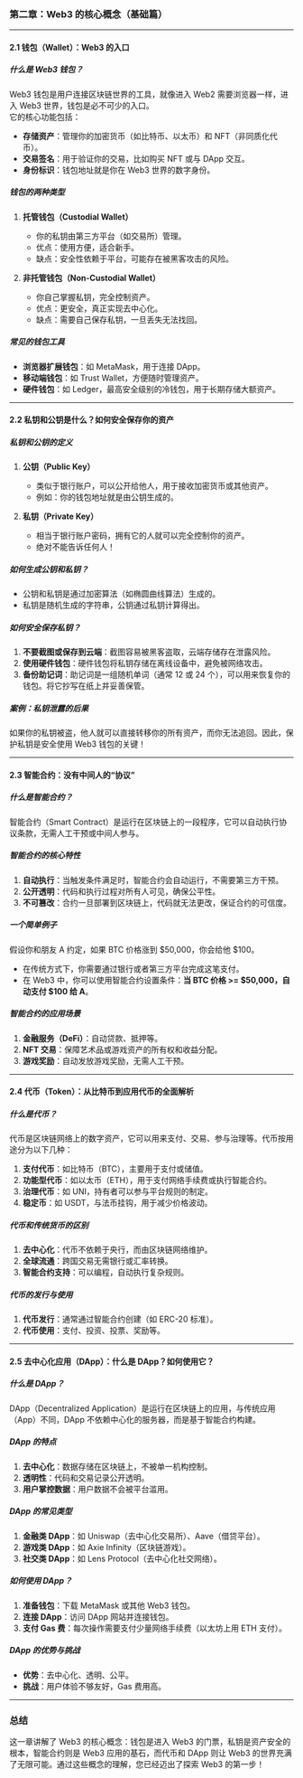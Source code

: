 ### **第二章：Web3 的核心概念（基础篇）**

---

#### **2.1 钱包（Wallet）：Web3 的入口**

##### **什么是 Web3 钱包？**
Web3 钱包是用户连接区块链世界的工具，就像进入 Web2 需要浏览器一样，进入 Web3 世界，钱包是必不可少的入口。  
它的核心功能包括：
- **存储资产**：管理你的加密货币（如比特币、以太币）和 NFT（非同质化代币）。
- **交易签名**：用于验证你的交易，比如购买 NFT 或与 DApp 交互。
- **身份标识**：钱包地址就是你在 Web3 世界的数字身份。

##### **钱包的两种类型**
1. **托管钱包（Custodial Wallet）**
    - 你的私钥由第三方平台（如交易所）管理。
    - 优点：使用方便，适合新手。
    - 缺点：安全性依赖于平台，可能存在被黑客攻击的风险。

2. **非托管钱包（Non-Custodial Wallet）**
    - 你自己掌握私钥，完全控制资产。
    - 优点：更安全，真正实现去中心化。
    - 缺点：需要自己保存私钥，一旦丢失无法找回。

##### **常见的钱包工具**
- **浏览器扩展钱包**：如 MetaMask，用于连接 DApp。
- **移动端钱包**：如 Trust Wallet，方便随时管理资产。
- **硬件钱包**：如 Ledger，最高安全级别的冷钱包，用于长期存储大额资产。

---

#### **2.2 私钥和公钥是什么？如何安全保存你的资产**

##### **私钥和公钥的定义**
1. **公钥（Public Key）**
    - 类似于银行账户，可以公开给他人，用于接收加密货币或其他资产。
    - 例如：你的钱包地址就是由公钥生成的。

2. **私钥（Private Key）**
    - 相当于银行账户密码，拥有它的人就可以完全控制你的资产。
    - 绝对不能告诉任何人！

##### **如何生成公钥和私钥？**
- 公钥和私钥是通过加密算法（如椭圆曲线算法）生成的。
- 私钥是随机生成的字符串，公钥通过私钥计算得出。

##### **如何安全保存私钥？**
1. **不要截图或保存到云端**：截图容易被黑客盗取，云端存储存在泄露风险。
2. **使用硬件钱包**：硬件钱包将私钥存储在离线设备中，避免被网络攻击。
3. **备份助记词**：助记词是一组随机单词（通常 12 或 24 个），可以用来恢复你的钱包。将它抄写在纸上并妥善保管。

##### **案例：私钥泄露的后果**
如果你的私钥被盗，他人就可以直接转移你的所有资产，而你无法追回。因此，保护私钥是安全使用 Web3 钱包的关键！

---

#### **2.3 智能合约：没有中间人的“协议”**

##### **什么是智能合约？**
智能合约（Smart Contract）是运行在区块链上的一段程序，它可以自动执行协议条款，无需人工干预或中间人参与。

##### **智能合约的核心特性**
1. **自动执行**：当触发条件满足时，智能合约会自动运行，不需要第三方干预。
2. **公开透明**：代码和执行过程对所有人可见，确保公平性。
3. **不可篡改**：合约一旦部署到区块链上，代码就无法更改，保证合约的可信度。

##### **一个简单例子**
假设你和朋友 A 约定，如果 BTC 价格涨到 $50,000，你会给他 $100。
- 在传统方式下，你需要通过银行或者第三方平台完成这笔支付。
- 在 Web3 中，你可以使用智能合约设置条件：**当 BTC 价格 >= $50,000，自动支付 $100 给 A**。

##### **智能合约的应用场景**
1. **金融服务（DeFi）**：自动贷款、抵押等。
2. **NFT 交易**：保障艺术品或游戏资产的所有权和收益分配。
3. **游戏奖励**：自动发放游戏奖励，无需人工干预。

---

#### **2.4 代币（Token）：从比特币到应用代币的全面解析**

##### **什么是代币？**
代币是区块链网络上的数字资产，它可以用来支付、交易、参与治理等。代币按用途分为以下几种：
1. **支付代币**：如比特币（BTC），主要用于支付或储值。
2. **功能型代币**：如以太币（ETH），用于支付网络手续费或执行智能合约。
3. **治理代币**：如 UNI，持有者可以参与平台规则的制定。
4. **稳定币**：如 USDT，与法币挂钩，用于减少价格波动。

##### **代币和传统货币的区别**
1. **去中心化**：代币不依赖于央行，而由区块链网络维护。
2. **全球流通**：跨国交易无需银行或汇率转换。
3. **智能合约支持**：可以编程，自动执行复杂规则。

##### **代币的发行与使用**
1. **代币发行**：通常通过智能合约创建（如 ERC-20 标准）。
2. **代币使用**：支付、投资、投票、奖励等。

---

#### **2.5 去中心化应用（DApp）：什么是 DApp？如何使用它？**

##### **什么是 DApp？**
DApp（Decentralized Application）是运行在区块链上的应用，与传统应用（App）不同，DApp 不依赖中心化的服务器，而是基于智能合约构建。

##### **DApp 的特点**
1. **去中心化**：数据存储在区块链上，不被单一机构控制。
2. **透明性**：代码和交易记录公开透明。
3. **用户掌控数据**：用户数据不会被平台滥用。

##### **DApp 的常见类型**
1. **金融类 DApp**：如 Uniswap（去中心化交易所）、Aave（借贷平台）。
2. **游戏类 DApp**：如 Axie Infinity（区块链游戏）。
3. **社交类 DApp**：如 Lens Protocol（去中心化社交网络）。

##### **如何使用 DApp？**
1. **准备钱包**：下载 MetaMask 或其他 Web3 钱包。
2. **连接 DApp**：访问 DApp 网站并连接钱包。
3. **支付 Gas 费**：每次操作需要支付少量网络手续费（以太坊上用 ETH 支付）。

##### **DApp 的优势与挑战**
- **优势**：去中心化、透明、公平。
- **挑战**：用户体验不够友好，Gas 费用高。

---

### **总结**
这一章讲解了 Web3 的核心概念：钱包是进入 Web3 的门票，私钥是资产安全的根本，智能合约则是 Web3 应用的基石，而代币和 DApp 则让 Web3 的世界充满了无限可能。通过这些概念的理解，您已经迈出了探索 Web3 的第一步！
